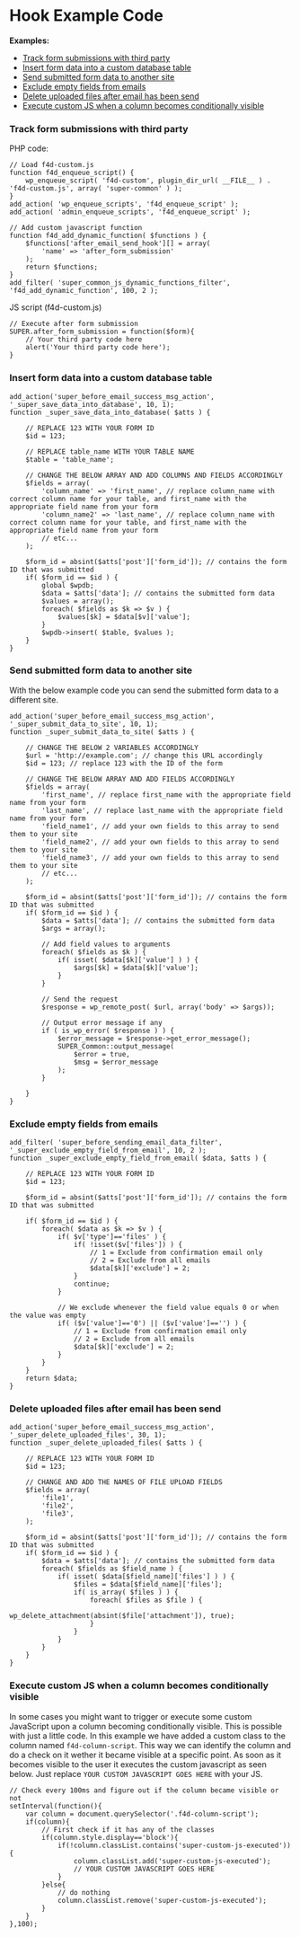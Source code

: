 # Hook Example Code

**Examples:**
- [Track form submissions with third party](#track-form-submissions-with-third-party)
- [Insert form data into a custom database table](#insert-form-data-into-a-custom-database-table)
- [Send submitted form data to another site](#send-submitted-form-data-to-another-site)
- [Exclude empty fields from emails](#exclude-empty-fields-from-emails)
- [Delete uploaded files after email has been send](#delete-uploaded-files-after-email-has-been-send)
- [Execute custom JS when a column becomes conditionally visible](#execute-custom-js-when-a-column-becomes-conditionally-visible)


### Track form submissions with third party

PHP code:

	// Load f4d-custom.js
	function f4d_enqueue_script() {
		wp_enqueue_script( 'f4d-custom', plugin_dir_url( __FILE__ ) . 'f4d-custom.js', array( 'super-common' ) );
	}
	add_action( 'wp_enqueue_scripts', 'f4d_enqueue_script' );
	add_action( 'admin_enqueue_scripts', 'f4d_enqueue_script' );

	// Add custom javascript function
	function f4d_add_dynamic_function( $functions ) {
	    $functions['after_email_send_hook'][] = array(
	        'name' => 'after_form_submission'
	    );
	    return $functions;
	}
	add_filter( 'super_common_js_dynamic_functions_filter', 'f4d_add_dynamic_function', 100, 2 );

JS script (f4d-custom.js)

	// Execute after form submission
	SUPER.after_form_submission = function($form){
	    // Your third party code here
		alert('Your third party code here');
	}

### Insert form data into a custom database table

	add_action('super_before_email_success_msg_action', '_super_save_data_into_database', 10, 1);
	function _super_save_data_into_database( $atts ) {
		
		// REPLACE 123 WITH YOUR FORM ID
		$id = 123; 

		// REPLACE table_name WITH YOUR TABLE NAME
		$table = 'table_name';

		// CHANGE THE BELOW ARRAY AND ADD COLUMNS AND FIELDS ACCORDINGLY
		$fields = array(
			'column_name' => 'first_name', // replace column_name with correct column name for your table, and first_name with the appropriate field name from your form
			'column_name2' => 'last_name', // replace column_name with correct column name for your table, and first_name with the appropriate field name from your form
			// etc...
		);

		$form_id = absint($atts['post']['form_id']); // contains the form ID that was submitted
		if( $form_id == $id ) {
			global $wpdb;
			$data = $atts['data']; // contains the submitted form data
			$values = array();
			foreach( $fields as $k => $v ) {
				$values[$k] = $data[$v]['value'];
			}
			$wpdb->insert( $table, $values );
		}
	}


### Send submitted form data to another site

With the below example code you can send the submitted form data to a different site.
	
	add_action('super_before_email_success_msg_action', '_super_submit_data_to_site', 10, 1);
	function _super_submit_data_to_site( $atts ) {
	
		// CHANGE THE BELOW 2 VARIABLES ACCORDINGLY
		$url = 'http://example.com'; // change this URL accordingly
		$id = 123; // replace 123 with the ID of the form

		// CHANGE THE BELOW ARRAY AND ADD FIELDS ACCORDINGLY
		$fields = array(
			'first_name', // replace first_name with the appropriate field name from your form
			'last_name', // replace last_name with the appropriate field name from your form
			'field_name1', // add your own fields to this array to send them to your site
			'field_name2', // add your own fields to this array to send them to your site
			'field_name3', // add your own fields to this array to send them to your site
			// etc...
		);

		$form_id = absint($atts['post']['form_id']); // contains the form ID that was submitted
		if( $form_id == $id ) {
			$data = $atts['data']; // contains the submitted form data
	    	$args = array();

	    	// Add field values to arguments
	    	foreach( $fields as $k ) {
	    		if( isset( $data[$k]['value'] ) ) {
	      			$args[$k] = $data[$k]['value'];
	    		}
	    	}

	    	// Send the request
	    	$response = wp_remote_post( $url, array('body' => $args));

	    	// Output error message if any
            if ( is_wp_error( $response ) ) {
                $error_message = $response->get_error_message();
                SUPER_Common::output_message(
                    $error = true,
                    $msg = $error_message
                );
            }

	    }
	}


### Exclude empty fields from emails

	add_filter( 'super_before_sending_email_data_filter', '_super_exclude_empty_field_from_email', 10, 2 );
	function _super_exclude_empty_field_from_email( $data, $atts ) {

		// REPLACE 123 WITH YOUR FORM ID
		$id = 123; 

		$form_id = absint($atts['post']['form_id']); // contains the form ID that was submitted

		if( $form_id == $id ) { 
		    foreach( $data as $k => $v ) {
		        if( $v['type']=='files' ) {
			        if( !isset($v['files']) ) {
			        	// 1 = Exclude from confirmation email only
			        	// 2 = Exclude from all emails
			        	$data[$k]['exclude'] = 2; 
		        	}
		        	continue;
		        }

		        // We exclude whenever the field value equals 0 or when the value was empty
		        if( ($v['value']=='0') || ($v['value']=='') ) {
			        // 1 = Exclude from confirmation email only
			        // 2 = Exclude from all emails
			        $data[$k]['exclude'] = 2;
		        }
		    }
	    }
	    return $data;
	}


### Delete uploaded files after email has been send
	
	add_action('super_before_email_success_msg_action', '_super_delete_uploaded_files', 30, 1);
	function _super_delete_uploaded_files( $atts ) {
	
		// REPLACE 123 WITH YOUR FORM ID
		$id = 123; 	

		// CHANGE AND ADD THE NAMES OF FILE UPLOAD FIELDS
		$fields = array(
			'file1',
			'file2',
			'file3',
		);

		$form_id = absint($atts['post']['form_id']); // contains the form ID that was submitted
		if( $form_id == $id ) {
			$data = $atts['data']; // contains the submitted form data
            foreach( $fields as $field_name ) {
            	if( isset( $data[$field_name]['files'] ) ) {
					$files = $data[$field_name]['files'];
					if( is_array( $files ) ) {
						foreach( $files as $file ) {
							wp_delete_attachment(absint($file['attachment']), true);
						}
	            	}
            	}
        	}
		}
	}


### Execute custom JS when a column becomes conditionally visible

In some cases you might want to trigger or execute some custom JavaScript upon a column becoming conditionally visible.
This is possible with just a little code. In this example we have added a custom class to the column named `f4d-column-script`. This way we can identify the column and do a check on it wether it became visible at a specific point. As soon as it becomes visible to the user it executes the custom javascript as seen below. Just replace `YOUR CUSTOM JAVASCRIPT GOES HERE` with your JS.

	// Check every 100ms and figure out if the column became visible or not
	setInterval(function(){
	    var column = document.querySelector('.f4d-column-script');
	    if(column){
	        // First check if it has any of the classes
	        if(column.style.display=='block'){
	            if(!column.classList.contains('super-custom-js-executed')){
	                column.classList.add('super-custom-js-executed');
	                // YOUR CUSTOM JAVASCRIPT GOES HERE
	            }
	        }else{
	            // do nothing
	            column.classList.remove('super-custom-js-executed');
	        }
	    }
	},100);


